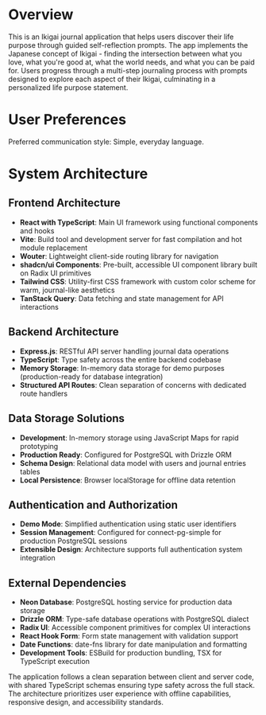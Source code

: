 # Overview

This is an Ikigai journal application that helps users discover their life purpose through guided self-reflection prompts. The app implements the Japanese concept of Ikigai - finding the intersection between what you love, what you're good at, what the world needs, and what you can be paid for. Users progress through a multi-step journaling process with prompts designed to explore each aspect of their Ikigai, culminating in a personalized life purpose statement.

# User Preferences

Preferred communication style: Simple, everyday language.

# System Architecture

## Frontend Architecture
- **React with TypeScript**: Main UI framework using functional components and hooks
- **Vite**: Build tool and development server for fast compilation and hot module replacement
- **Wouter**: Lightweight client-side routing library for navigation
- **shadcn/ui Components**: Pre-built, accessible UI component library built on Radix UI primitives
- **Tailwind CSS**: Utility-first CSS framework with custom color scheme for warm, journal-like aesthetics
- **TanStack Query**: Data fetching and state management for API interactions

## Backend Architecture  
- **Express.js**: RESTful API server handling journal data operations
- **TypeScript**: Type safety across the entire backend codebase
- **Memory Storage**: In-memory data storage for demo purposes (production-ready for database integration)
- **Structured API Routes**: Clean separation of concerns with dedicated route handlers

## Data Storage Solutions
- **Development**: In-memory storage using JavaScript Maps for rapid prototyping
- **Production Ready**: Configured for PostgreSQL with Drizzle ORM
- **Schema Design**: Relational data model with users and journal entries tables
- **Local Persistence**: Browser localStorage for offline data retention

## Authentication and Authorization
- **Demo Mode**: Simplified authentication using static user identifiers
- **Session Management**: Configured for connect-pg-simple for production PostgreSQL sessions
- **Extensible Design**: Architecture supports full authentication system integration

## External Dependencies
- **Neon Database**: PostgreSQL hosting service for production data storage
- **Drizzle ORM**: Type-safe database operations with PostgreSQL dialect
- **Radix UI**: Accessible component primitives for complex UI interactions
- **React Hook Form**: Form state management with validation support
- **Date Functions**: date-fns library for date manipulation and formatting
- **Development Tools**: ESBuild for production bundling, TSX for TypeScript execution

The application follows a clean separation between client and server code, with shared TypeScript schemas ensuring type safety across the full stack. The architecture prioritizes user experience with offline capabilities, responsive design, and accessibility standards.